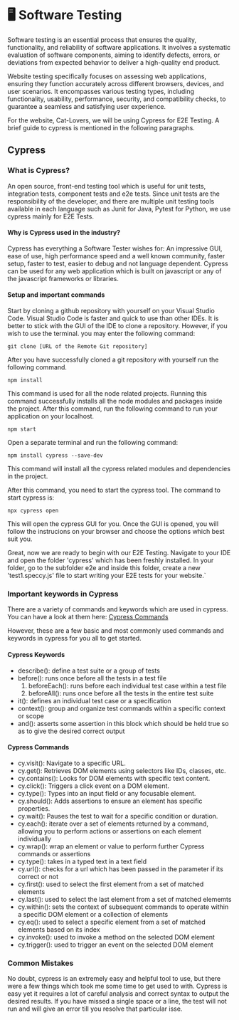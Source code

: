 # 🖥️ Software Testing

Software testing is an essential process that ensures the quality, functionality, and reliability of software applications. It involves a systematic evaluation of software components, aiming to identify defects, errors, or deviations from expected behavior to deliver a high-quality end product.

Website testing specifically focuses on assessing web applications, ensuring they function accurately across different browsers, devices, and user scenarios. It encompasses various testing types, including functionality, usability, performance, security, and compatibility checks, to guarantee a seamless and satisfying user experience.

For the website, Cat-Lovers, we will be using Cypress for E2E Testing. A brief guide to cypress is mentioned in the following paragraphs.

## Cypress
### What is Cypress?

An open source, front-end testing tool which is useful for unit tests, integration tests, component tests and e2e tests. Since unit tests are the responsibility of the developer, and 
there are multiple unit testing tools available in each language such as Junit for Java, Pytest for Python, we use cypress mainly for E2E Tests.

#### Why is Cypress used in the industry?

Cypress has everything a Software Tester wishes for: An impressive GUI, ease of use, high performance speed and a well known community, faster setup, faster to test, easier to debug and not language dependent. Cypress can be used for any web application which is built on javascript or any of the javascript frameworks or libraries. 

#### Setup and important commands

Start by cloning a github repository with yourself on your Visual Studio Code. Visual Studio Code is faster and quick to use than other IDEs. It is better to stick with the GUI of the IDE to clone a repository. However, if you wish to use the terminal. you may enter the following command:
```
git clone [URL of the Remote Git repository]
```

After you have successfully cloned a git repository with yourself run the following command.
```
npm install
```
This command is used for all the node related projects. Running this command successfully installs all the node modules and packages inside the project. After this command, run the following command to run your application on your localhost.

```
npm start
```

Open a separate terminal and run the following command:
```
npm install cypress --save-dev
```

This command will install all the cypress related modules and dependencies in the project. 

After this command, you need to start the cypress tool. The command to start cypress is:
```
npx cypress open
```

This will open the cypress GUI for you. Once the GUI is opened, you will follow the instrucions on your browser and choose the options which best suit you.

Great, now we are ready to begin with our E2E Testing. Navigate to your IDE and open the folder 'cypress' which has been freshly installed. In your folder, go to the subfolder e2e and inside this folder, create a new 'test1.speccy.js' file to start writing your E2E tests for your website.`

### Important keywords in Cypress

There are a variety of commands and keywords which are used in cypress. You can have a look at them here: [Cypress Commands](https://docs.cypress.io/api/table-of-contents)

However, these are a few basic and most commonly used commands and keywords in cypress for you all to get started.

#### Cypress Keywords

* describe(): define a test suite or a group of tests
* before(): runs once before all the tests in a test file
    1. beforeEach(): runs before each individual test case within a test file
    2. beforeAll(): runs once before all the tests in the entire test suite
* it(): defines an individual test case or a specification
* context(): group and organize test commands within a specific context or scope
* and(): asserts some assertion in this block which should be held true so as to give the desired correct output

#### Cypress Commands

* cy.visit(): Navigate to a specific URL.
* cy.get(): Retrieves DOM elements using selectors like IDs, classes, etc.
* cy.contains(): Looks for DOM elements with specific text content.
* cy.click(): Triggers a click event on a DOM element.
* cy.type(): Types into an input field or any focusable element.
* cy.should(): Adds assertions to ensure an element has specific properties.
* cy.wait(): Pauses the test to wait for a specific condition or duration.
* cy.each(): iterate over a set of elements returned by a command, allowing you to perform actions or assertions on each element individually
* cy.wrap(): wrap an element or value to perform further Cypress commands or assertions
* cy.type(): takes in a typed text in a text field
* cy.url(): checks for a url which has been passed in the parameter if its correct or not
* cy.first(): used to select the first element from a set of matched elements
* cy.last(): used to select the last element from a set of matched elememts
* cy.within(): sets the context of subsequent commands to operate within a specific DOM element or a collection of elements
* cy.eq(): used to select a specific element from a set of matched elements based on its index
* cy.invoke(): used to invoke a method on the selected DOM element
* cy.trigger(): used to trigger an event on the selected DOM element

### Common Mistakes
No doubt, cypress is an extremely easy and helpful tool to use, but there were a few things which took me some time to get used to with. Cypress is easy yet it requires a lot of careful analysis and correct syntax to output the desired results. If you have missed a single space or a line, the test will not run and will give an error till you resolve that particular isse. 
